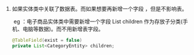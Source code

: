 1. 如果实体类中关联了数据表。而如果想要再新增一个字段 ，但是不影响表。

	​	eg ：电子商品实体类中需要新增一个字段 List<dianzi> children 作为存放子分类(手机、电脑等数据)。而不用新增表字段。

	```java
	@TableField(exist = false)
	private List<CategoryEntity> children;
	```

